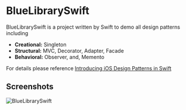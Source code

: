 BlueLibrarySwift
==========
BlueLibrarySwift is a project written by Swift to demo all design patterns including

- **Creational:** Singleton
- **Structural:** MVC, Decorator, Adapter, Facade
- **Behavioral:** Observer, and, Memento

For details please reference [Introducing iOS Design Patterns in Swift](https://www.raywenderlich.com/86477/introducing-ios-design-patterns-in-swift-part-1)

## Screenshots
![BlueLibrarySwift](https://github.com/soapyigu/30SwiftProjects/blob/master/Project%2009%20-%20BlueLibrarySwift/BlueLibrarySwift.gif)
